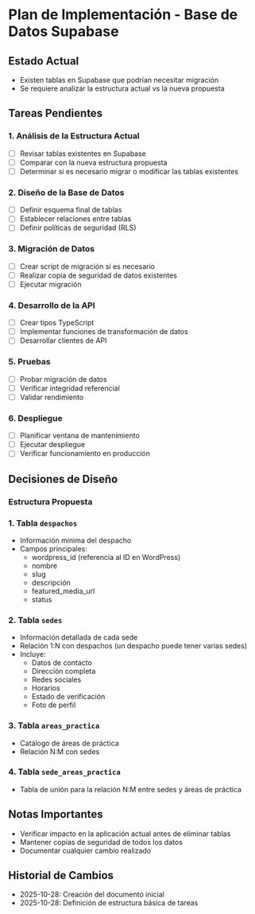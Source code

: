 # Plan de Implementación - Base de Datos Supabase

## Estado Actual
- Existen tablas en Supabase que podrían necesitar migración
- Se requiere analizar la estructura actual vs la nueva propuesta

## Tareas Pendientes

### 1. Análisis de la Estructura Actual
- [ ] Revisar tablas existentes en Supabase
- [ ] Comparar con la nueva estructura propuesta
- [ ] Determinar si es necesario migrar o modificar las tablas existentes

### 2. Diseño de la Base de Datos
- [ ] Definir esquema final de tablas
- [ ] Establecer relaciones entre tablas
- [ ] Definir políticas de seguridad (RLS)

### 3. Migración de Datos
- [ ] Crear script de migración si es necesario
- [ ] Realizar copia de seguridad de datos existentes
- [ ] Ejecutar migración

### 4. Desarrollo de la API
- [ ] Crear tipos TypeScript
- [ ] Implementar funciones de transformación de datos
- [ ] Desarrollar clientes de API

### 5. Pruebas
- [ ] Probar migración de datos
- [ ] Verificar integridad referencial
- [ ] Validar rendimiento

### 6. Despliegue
- [ ] Planificar ventana de mantenimiento
- [ ] Ejecutar despliegue
- [ ] Verificar funcionamiento en producción

## Decisiones de Diseño

### Estructura Propuesta

### 1. Tabla `despachos`
- Información mínima del despacho
- Campos principales:
  - wordpress_id (referencia al ID en WordPress)
  - nombre
  - slug
  - descripción
  - featured_media_url
  - status

### 2. Tabla `sedes`
- Información detallada de cada sede
- Relación 1:N con despachos (un despacho puede tener varias sedes)
- Incluye:
  - Datos de contacto
  - Dirección completa
  - Redes sociales
  - Horarios
  - Estado de verificación
  - Foto de perfil

### 3. Tabla `areas_practica`
- Catálogo de áreas de práctica
- Relación N:M con sedes

### 4. Tabla `sede_areas_practica`
- Tabla de unión para la relación N:M entre sedes y áreas de práctica

## Notas Importantes
- Verificar impacto en la aplicación actual antes de eliminar tablas
- Mantener copias de seguridad de todos los datos
- Documentar cualquier cambio realizado

## Historial de Cambios
- 2025-10-28: Creación del documento inicial
- 2025-10-28: Definición de estructura básica de tareas
